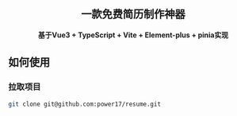 <h2 align="center">一款免费简历制作神器</h2>

<p align="center"><b>基于Vue3 + TypeScript + Vite + Element-plus + pinia实现</b></p>

## 如何使用

### 拉取项目
```bash
git clone git@github.com:power17/resume.git
```
